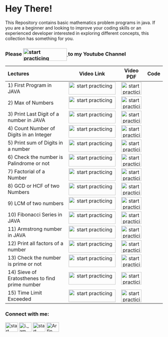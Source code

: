
# Hey There!

This Repository contains basic mathematics problem programs in java. 
If you are a beginner and looking to improve your coding skills or an experienced developer interested in exploring different concepts, this collection has something for you.





### Please <a href="https://www.youtube.com/@StartPracticing"> <img align="center" src="https://www.freeiconspng.com/uploads/youtube-subscribe-button-classic-png-2.png" alt="start practicing"  height="40" width="140" /> </a> to my Youtube Channel






| Lectures | Video Link | Video PDF | Code |
| :---         |     :---:      |  :---:      |         ---: |
| 1) First Program in JAVA   | <a href="https://www.youtube.com/watch?v=psQmOFb23Ok&t=388s"> <img align="center" src="https://www.pngall.com/wp-content/uploads/2016/05/Click-Here-PNG-HD.png" alt="start practicing"  height="40" width="150" /> </a> <br>    | <a href="https://www.youtube.com/watch?v=psQmOFb23Ok&t=388s"> <img align="center" src="https://toppng.com/uploads/preview/pdf-icon-11549528510ilxx4eex38.png" alt="start practicing"  height="40" width="65" /> </a> <br>    |
| 2) Max of Numbers     | <a href="https://www.youtube.com/watch?v=psQmOFb23Ok&t=388s"> <img align="center" src="https://www.pngall.com/wp-content/uploads/2016/05/Click-Here-PNG-HD.png" alt="start practicing"  height="40" width="150" /> </a> <br>    | <a href="https://www.youtube.com/watch?v=psQmOFb23Ok&t=388s"> <img align="center" src="https://toppng.com/uploads/preview/pdf-icon-11549528510ilxx4eex38.png" alt="start practicing"  height="40" width="65" /> </a> <br>    |
| 3) Print Last Digit of a number in JAVA     | <a href="https://www.youtube.com/watch?v=psQmOFb23Ok&t=388s"> <img align="center" src="https://www.pngall.com/wp-content/uploads/2016/05/Click-Here-PNG-HD.png" alt="start practicing"  height="40" width="150" /> </a> <br>    | <a href="https://www.youtube.com/watch?v=psQmOFb23Ok&t=388s"> <img align="center" src="https://toppng.com/uploads/preview/pdf-icon-11549528510ilxx4eex38.png" alt="start practicing"  height="40" width="65" /> </a> <br>    |
| 4) Count Number of Digits in an Integer     | <a href="https://www.youtube.com/watch?v=psQmOFb23Ok&t=388s"> <img align="center" src="https://www.pngall.com/wp-content/uploads/2016/05/Click-Here-PNG-HD.png" alt="start practicing"  height="40" width="150" /> </a> <br>    | <a href="https://www.youtube.com/watch?v=psQmOFb23Ok&t=388s"> <img align="center" src="https://toppng.com/uploads/preview/pdf-icon-11549528510ilxx4eex38.png" alt="start practicing"  height="40" width="65" /> </a> <br>    |
| 5) Print sum of Digits in a number     | <a href="https://www.youtube.com/watch?v=psQmOFb23Ok&t=388s"> <img align="center" src="https://www.pngall.com/wp-content/uploads/2016/05/Click-Here-PNG-HD.png" alt="start practicing"  height="40" width="150" /> </a> <br>    | <a href="https://www.youtube.com/watch?v=psQmOFb23Ok&t=388s"> <img align="center" src="https://toppng.com/uploads/preview/pdf-icon-11549528510ilxx4eex38.png" alt="start practicing"  height="40" width="65" /> </a> <br>    |
| 6) Check the number is Palindrome or not     | <a href="https://www.youtube.com/watch?v=psQmOFb23Ok&t=388s"> <img align="center" src="https://www.pngall.com/wp-content/uploads/2016/05/Click-Here-PNG-HD.png" alt="start practicing"  height="40" width="150" /> </a> <br>    | <a href="https://www.youtube.com/watch?v=psQmOFb23Ok&t=388s"> <img align="center" src="https://toppng.com/uploads/preview/pdf-icon-11549528510ilxx4eex38.png" alt="start practicing"  height="40" width="65" /> </a> <br>    |
| 7) Factorial of a Number     | <a href="https://www.youtube.com/watch?v=psQmOFb23Ok&t=388s"> <img align="center" src="https://www.pngall.com/wp-content/uploads/2016/05/Click-Here-PNG-HD.png" alt="start practicing"  height="40" width="150" /> </a> <br>    | <a href="https://www.youtube.com/watch?v=psQmOFb23Ok&t=388s"> <img align="center" src="https://toppng.com/uploads/preview/pdf-icon-11549528510ilxx4eex38.png" alt="start practicing"  height="40" width="65" /> </a> <br>    |
| 8) GCD or HCF of two Numbers     | <a href="https://www.youtube.com/watch?v=psQmOFb23Ok&t=388s"> <img align="center" src="https://www.pngall.com/wp-content/uploads/2016/05/Click-Here-PNG-HD.png" alt="start practicing"  height="40" width="150" /> </a> <br>    | <a href="https://www.youtube.com/watch?v=psQmOFb23Ok&t=388s"> <img align="center" src="https://toppng.com/uploads/preview/pdf-icon-11549528510ilxx4eex38.png" alt="start practicing"  height="40" width="65" /> </a> <br>    |
| 9) LCM of two numbers     | <a href="https://www.youtube.com/watch?v=psQmOFb23Ok&t=388s"> <img align="center" src="https://www.pngall.com/wp-content/uploads/2016/05/Click-Here-PNG-HD.png" alt="start practicing"  height="40" width="150" /> </a> <br>    | <a href="https://www.youtube.com/watch?v=psQmOFb23Ok&t=388s"> <img align="center" src="https://toppng.com/uploads/preview/pdf-icon-11549528510ilxx4eex38.png" alt="start practicing"  height="40" width="65" /> </a> <br>    |
| 10) Fibonacci Series in JAVA   | <a href="https://www.youtube.com/watch?v=psQmOFb23Ok&t=388s"> <img align="center" src="https://www.pngall.com/wp-content/uploads/2016/05/Click-Here-PNG-HD.png" alt="start practicing"  height="40" width="150" /> </a> <br>    | <a href="https://www.youtube.com/watch?v=psQmOFb23Ok&t=388s"> <img align="center" src="https://toppng.com/uploads/preview/pdf-icon-11549528510ilxx4eex38.png" alt="start practicing"  height="40" width="65" /> </a> <br>    |
| 11) Armstrong number in JAVA     | <a href="https://www.youtube.com/watch?v=psQmOFb23Ok&t=388s"> <img align="center" src="https://www.pngall.com/wp-content/uploads/2016/05/Click-Here-PNG-HD.png" alt="start practicing"  height="40" width="150" /> </a> <br>    | <a href="https://www.youtube.com/watch?v=psQmOFb23Ok&t=388s"> <img align="center" src="https://toppng.com/uploads/preview/pdf-icon-11549528510ilxx4eex38.png" alt="start practicing"  height="40" width="65" /> </a> <br>    |
| 12) Print all factors of a number     | <a href="https://www.youtube.com/watch?v=psQmOFb23Ok&t=388s"> <img align="center" src="https://www.pngall.com/wp-content/uploads/2016/05/Click-Here-PNG-HD.png" alt="start practicing"  height="40" width="150" /> </a> <br>    | <a href="https://www.youtube.com/watch?v=psQmOFb23Ok&t=388s"> <img align="center" src="https://toppng.com/uploads/preview/pdf-icon-11549528510ilxx4eex38.png" alt="start practicing"  height="40" width="65" /> </a> <br>    |
| 13) Check the number is prime or not     | <a href="https://www.youtube.com/watch?v=psQmOFb23Ok&t=388s"> <img align="center" src="https://www.pngall.com/wp-content/uploads/2016/05/Click-Here-PNG-HD.png" alt="start practicing"  height="40" width="150" /> </a> <br>    | <a href="https://www.youtube.com/watch?v=psQmOFb23Ok&t=388s"> <img align="center" src="https://toppng.com/uploads/preview/pdf-icon-11549528510ilxx4eex38.png" alt="start practicing"  height="40" width="65" /> </a> <br>    |
| 14) Sieve of Eratosthenes to find prime number    | <a href="https://www.youtube.com/watch?v=psQmOFb23Ok&t=388s"> <img align="center" src="https://www.pngall.com/wp-content/uploads/2016/05/Click-Here-PNG-HD.png" alt="start practicing"  height="40" width="150" /> </a> <br>    | <a href="https://www.youtube.com/watch?v=psQmOFb23Ok&t=388s"> <img align="center" src="https://toppng.com/uploads/preview/pdf-icon-11549528510ilxx4eex38.png" alt="start practicing"  height="40" width="65" /> </a> <br>    |
| 15) Time Limit Exceeded     | <a href="https://www.youtube.com/watch?v=psQmOFb23Ok&t=388s"> <img align="center" src="https://www.pngall.com/wp-content/uploads/2016/05/Click-Here-PNG-HD.png" alt="start practicing"  height="40" width="150" /> </a> <br>    | <a href="https://www.youtube.com/watch?v=psQmOFb23Ok&t=388s"> <img align="center" src="https://toppng.com/uploads/preview/pdf-icon-11549528510ilxx4eex38.png" alt="start practicing"  height="40" width="65" /> </a> <br>    |

<h3 align="left">Connect with me:</h3>
<p align="left">
<a href="https://twitter.com/@StartPracticing" target="blank"><img align="center" src="https://raw.githubusercontent.com/rahuldkjain/github-profile-readme-generator/master/src/images/icons/Social/twitter.svg" alt="start practicing" height="30" width="40" /></a>
<a href="https://instagram.com/i._am._arfin" target="blank"><img align="center" src="https://raw.githubusercontent.com/rahuldkjain/github-profile-readme-generator/master/src/images/icons/Social/instagram.svg" alt="i._am._arfin" height="30" width="40" /></a>
<a href="https://www.youtube.com/c/start practicing" target="blank"><img align="center" src="https://raw.githubusercontent.com/rahuldkjain/github-profile-readme-generator/master/src/images/icons/Social/youtube.svg" alt="start practicing" height="30" width="40" /></a>
<a href="https://www.linkedin.com/in/arfin-parween/" target="blank"><img align="center" src="https://i.stack.imgur.com/gVE0j.png" alt="Arfin Parween" height="30" width="40" /></a>

